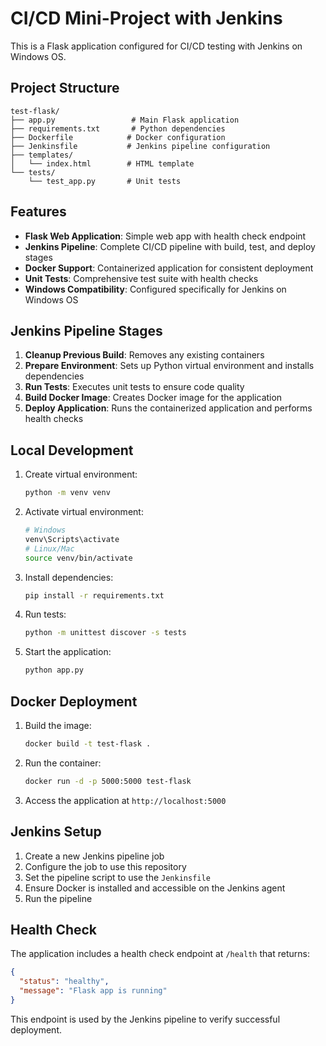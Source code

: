 # CI/CD Mini-Project with Jenkins

This is a Flask application configured for CI/CD testing with Jenkins on Windows OS.

## Project Structure

```
test-flask/
├── app.py                 # Main Flask application
├── requirements.txt       # Python dependencies
├── Dockerfile            # Docker configuration
├── Jenkinsfile           # Jenkins pipeline configuration
├── templates/
│   └── index.html        # HTML template
└── tests/
    └── test_app.py       # Unit tests
```

## Features

- **Flask Web Application**: Simple web app with health check endpoint
- **Jenkins Pipeline**: Complete CI/CD pipeline with build, test, and deploy stages
- **Docker Support**: Containerized application for consistent deployment
- **Unit Tests**: Comprehensive test suite with health checks
- **Windows Compatibility**: Configured specifically for Jenkins on Windows OS

## Jenkins Pipeline Stages

1. **Cleanup Previous Build**: Removes any existing containers
2. **Prepare Environment**: Sets up Python virtual environment and installs dependencies
3. **Run Tests**: Executes unit tests to ensure code quality
4. **Build Docker Image**: Creates Docker image for the application
5. **Deploy Application**: Runs the containerized application and performs health checks

## Local Development

1. Create virtual environment:
   ```bash
   python -m venv venv
   ```

2. Activate virtual environment:
   ```bash
   # Windows
   venv\Scripts\activate
   # Linux/Mac
   source venv/bin/activate
   ```

3. Install dependencies:
   ```bash
   pip install -r requirements.txt
   ```

4. Run tests:
   ```bash
   python -m unittest discover -s tests
   ```

5. Start the application:
   ```bash
   python app.py
   ```

## Docker Deployment

1. Build the image:
   ```bash
   docker build -t test-flask .
   ```

2. Run the container:
   ```bash
   docker run -d -p 5000:5000 test-flask
   ```

3. Access the application at `http://localhost:5000`

## Jenkins Setup

1. Create a new Jenkins pipeline job
2. Configure the job to use this repository
3. Set the pipeline script to use the `Jenkinsfile`
4. Ensure Docker is installed and accessible on the Jenkins agent
5. Run the pipeline

## Health Check

The application includes a health check endpoint at `/health` that returns:
```json
{
  "status": "healthy",
  "message": "Flask app is running"
}
```

This endpoint is used by the Jenkins pipeline to verify successful deployment.

